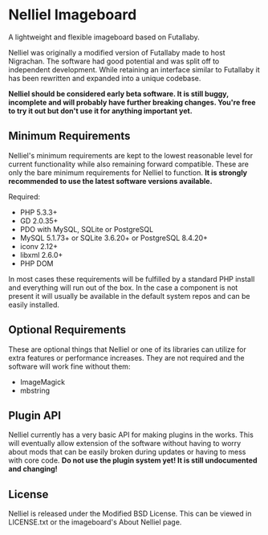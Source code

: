 # Nelliel Imageboard #

A lightweight and flexible imageboard based on Futallaby.

Nelliel was originally a modified version of Futallaby made to host Nigrachan. The software had good potential and was split off to independent development. While retaining an interface similar to Futallaby it has been rewritten and expanded into a unique codebase.

**Nelliel should be considered early beta software. It is still buggy, incomplete and will probably have further breaking changes. You're free to try it out but don't use it for anything important yet.**

## Minimum Requirements ##
Nelliel's minimum requirements are kept to the lowest reasonable level for current functionality while also remaining forward compatible. These are only the bare minimum requirements for Nelliel to function. **It is strongly recommended to use the latest software versions available.**

Required:
- PHP 5.3.3+
- GD 2.0.35+
- PDO with MySQL, SQLite or PostgreSQL
- MySQL 5.1.73+ or SQLite 3.6.20+ or PostgreSQL 8.4.20+
- iconv 2.12+
- libxml 2.6.0+
- PHP DOM

In most cases these requirements will be fulfilled by a standard PHP install and everything will run out of the box. In the case a component is not present it will usually be available in the default system repos and can be easily installed.

## Optional Requirements ##
These are optional things that Nelliel or one of its libraries can utilize for extra features or performance increases. They are not required and the software will work fine without them:
- ImageMagick
- mbstring

## Plugin API ##
Nelliel currently has a very basic API for making plugins in the works. This will eventually allow extension of the software without having to worry about mods that can be easily broken during updates or having to mess with core code. **Do not use the plugin system yet! It is still undocumented and changing!**

## License ##
Nelliel is released under the Modified BSD License. This can be viewed in LICENSE.txt or the imageboard's About Nelliel page.